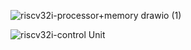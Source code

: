
![riscv32i-processor+memory drawio (1)](https://github.com/WalidAkash/DESIGN_VERIFICATION/assets/65769832/ab3b2bdd-e4f6-498f-b630-4dcfe65b1598)

![riscv32i-control Unit](https://user-images.githubusercontent.com/97729833/236616965-a8c49eec-85a3-48fa-b57f-4de21b9a90f8.jpg)
